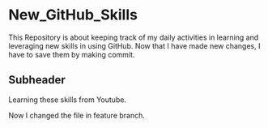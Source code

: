 # New_GitHub_Skills
This Repository is about keeping track of my daily activities in learning and leveraging new skills in using GitHub. Now that I have made new changes, I have to save them by making commit.

## Subheader

Learning these skills from Youtube.

Now I changed the file in feature branch. 
